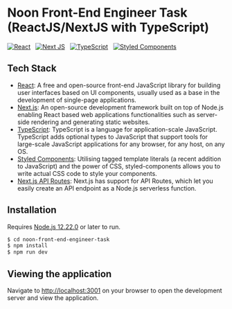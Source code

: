 # Noon Front-End Engineer Task (ReactJS/NextJS with TypeScript)

[![React](https://img.shields.io/badge/react-%2320232a.svg?style=for-the-badge&logo=react&logoColor=%2361DAFB)](https://github.com/facebook/react) &nbsp;
[![Next JS](https://img.shields.io/badge/Next-black?style=for-the-badge&logo=next.js&logoColor=white)](https://github.com/vercel/next.js) &nbsp;
[![TypeScript](https://img.shields.io/badge/typescript-%23007ACC.svg?style=for-the-badge&logo=typescript&logoColor=white)](https://github.com/microsoft/TypeScript) &nbsp;
[![Styled Components](https://img.shields.io/badge/styled--components-DB7093?style=for-the-badge&logo=styled-components&logoColor=white)](https://github.com/styled-components/styled-components) &nbsp;

## Tech Stack

- [React](https://reactjs.org/): A free and open-source front-end JavaScript library for building user interfaces based on UI components, usually used as a base in the development of single-page applications.
- [Next.js](https://nextjs.org/): An open-source development framework built on top of Node.js enabling React based web applications functionalities such as server-side rendering and generating static websites.
- [TypeScript](https://www.typescriptlang.org/): TypeScript is a language for application-scale JavaScript. TypeScript adds optional types to JavaScript that support tools for large-scale JavaScript applications for any browser, for any host, on any OS.
- [Styled Components](https://styled-components.com/): Utilising tagged template literals (a recent addition to JavaScript) and the power of CSS, styled-components allows you to write actual CSS code to style your components.
- [Next.js API Routes](https://nextjs.org/docs/api-routes/introduction): Next.js has support for API Routes, which let you easily create an API endpoint as a Node.js serverless function.

## Installation

Requires [Node.js 12.22.0](https://nodejs.org/) or later to run.

```sh
$ cd noon-front-end-engineer-task
$ npm install
$ npm run dev
```

## Viewing the application 

Navigate to [http://localhost:3001](http://localhost:3001) on your browser to open the development server and view the application.
